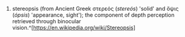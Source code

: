 1. stereopsis (from Ancient Greek στερεός (*stereós*) 'solid' and ὄψις (*ópsis*) 'appearance, sight'); the component of depth perception retrieved through binocular vision.^[https://en.wikipedia.org/wiki/Stereopsis]
